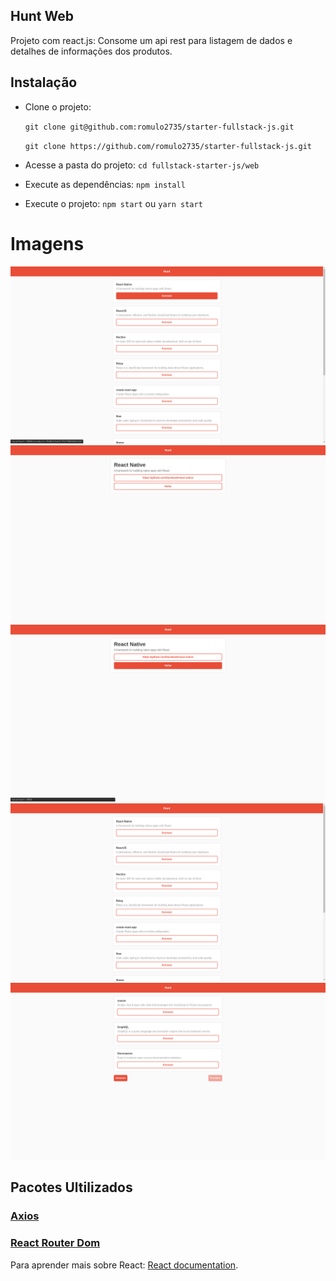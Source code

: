 ## Hunt Web

Projeto com react.js:
Consome um api rest para listagem de dados e detalhes de informações dos produtos.


## Instalação
  - Clone o projeto: 
  
    `git clone git@github.com:romulo2735/starter-fullstack-js.git`
    
    `git clone https://github.com/romulo2735/starter-fullstack-js.git`
  - Acesse a pasta do projeto: `cd fullstack-starter-js/web`
  - Execute as dependências: `npm install`
  - Execute o projeto: `npm start` ou `yarn start`


# Imagens
![image info](./screenshots/screen-1.png)
![image info](./screenshots/screen-2.png)
![image info](./screenshots/screen-3.png)
![image info](./screenshots/screen-4.png)
![image info](./screenshots/screen-5.png)



## Pacotes Ultilizados

### [Axios](https://www.npmjs.com/package/axios)
### [React Router Dom](https://reacttraining.com/react-router/web/guides/quick-start)

Para aprender mais sobre React: [React documentation](https://reactjs.org/).

